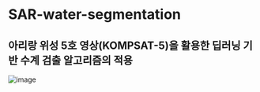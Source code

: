 # SAR-water-segmentation

## 아리랑 위성 5호 영상(KOMPSAT-5)을 활용한 딥러닝 기반 수계 검출 알고리즘의 적용
![image](https://user-images.githubusercontent.com/26617052/100533894-de18c280-324c-11eb-89b2-57352d229753.png)

## 
